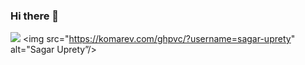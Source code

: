 ### Hi there 👋


![](https://komarev.com/ghpvc/?username=sagar-uprety)
<img src="https://komarev.com/ghpvc/?username=sagar-uprety" alt="Sagar Uprety”/>

<!--Here are some ideas to get you started:

- 🔭 I’m currently working on ...
- 🌱 I’m currently learning ...
- 👯 I’m looking to collaborate on ...
- 🤔 I’m looking for help with ...
- 💬 Ask me about ...
- 📫 How to reach me: ...
- 😄 Pronouns: ...
- ⚡ Fun fact: ...
-->

